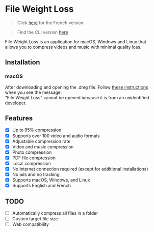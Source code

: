 # File Weight Loss
> Click [here](https://github.com/el2zay/fileweightloss/blob/main/README_FR.md) for the French version

> Find the CLI version [here](https://github.com/el2zay/fileweightloss_cli)

File Weight Loss is an application for macOS, Windows and Linux that allows you to compress videos and music with minimal quality loss.

## Installation
### macOS
After downloading and opening the .dmg file: Follow [these instructions](https://support.apple.com/en-us/guide/mac-help/mchleab3a043/mac) when you see the message:<br>
"File Weight Loss" cannot be opened because it is from an unidentified developer.

## Features
- [X] Up to 95% compression
- [X] Supports over 100 video and audio formats
- [X] Adjustable compression rate
- [X] Video and music compression
- [X] Photo compression
- [X] PDF file compression
- [X] Local compression
- [X] No Internet connection required (except for additional installations)
- [X] No ads and no tracking
- [X] Supports macOS, Windows, and Linux
- [X] Supports English and French

## TODO
- [ ] Automatically compress all files in a folder
- [ ] Custom target file size
- [ ] Web compatibility
